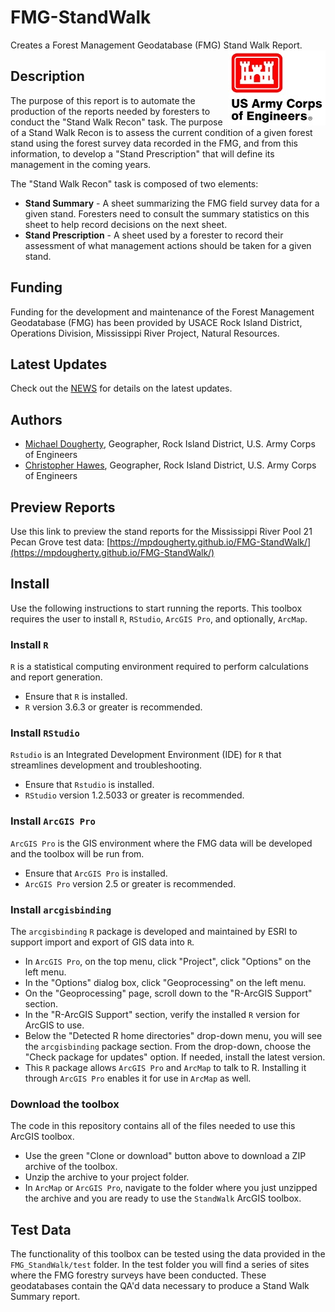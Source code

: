 # FMG-StandWalk 
Creates a Forest Management Geodatabase (FMG) Stand Walk Report. <img src="docs/images/HDQLO-03_h120.jpg" align="right" />

## Description
The purpose of this report is to automate the production of the reports needed by foresters to conduct the "Stand Walk Recon" task. The purpose of a Stand Walk Recon is to assess the current condition of a given forest stand using the forest survey data recorded in the FMG, and from this information, to develop a "Stand Prescription" that will define its management in the coming years. 

The "Stand Walk Recon" task is composed of two elements:
* **Stand Summary** - A sheet summarizing the FMG field survey data for a given stand. Foresters need to consult the summary statistics on this sheet to help record decisions on the next sheet. 
* **Stand Prescription** - A sheet used by a forester to record their assessment of what management actions should be taken for a given stand. 

## Funding
Funding for the development and maintenance of the Forest Management Geodatabase (FMG) has been provided by USACE Rock Island District, Operations Division, Mississippi River Project, Natural Resources. 

## Latest Updates
Check out the [NEWS](NEWS.md) for details on the latest updates. 

## Authors
* [Michael Dougherty](mailto:Michael.P.Dougherty@usace.army.mil), Geographer, Rock Island District, U.S. Army Corps of Engineers
* [Christopher Hawes](mailto:Christopher.C.Hawes@usace.army.mil), Geographer, Rock Island District, U.S. Army Corps of Engineers

## Preview Reports
Use this link to preview the stand reports for the Mississippi River Pool 21 Pecan Grove test data:
[https://mpdougherty.github.io/FMG-StandWalk/](https://mpdougherty.github.io/FMG-StandWalk/)

## Install
Use the following instructions to start running the reports. This toolbox requires the user to install `R`, `RStudio`, `ArcGIS Pro`, and optionally, `ArcMap`.

### Install `R`
`R` is a statistical computing environment required to perform calculations and report generation. 
* Ensure that `R` is installed. 
* `R` version 3.6.3 or greater is recommended. 

### Install `RStudio`
`Rstudio` is an Integrated Development Environment (IDE) for `R` that streamlines development and troubleshooting. 
* Ensure that `Rstudio` is installed.
* `RStudio` version 1.2.5033 or greater is recommended. 

### Install `ArcGIS Pro`
`ArcGIS Pro` is the GIS environment where the FMG data will be developed and the toolbox will be run from. 
* Ensure that `ArcGIS Pro` is installed. 
* `ArcGIS Pro` version 2.5 or greater is recommended. 

### Install `arcgisbinding`
The `arcgisbinding` `R` package is developed and maintained by ESRI to support import and export of GIS data into `R`. 
* In `ArcGIS Pro`, on the top menu, click "Project", click "Options" on the left menu.
* In the "Options" dialog box, click "Geoprocessing" on the left menu. 
* On the "Geoprocessing" page, scroll down to the "R-ArcGIS Support" section.
* In the "R-ArcGIS Support" section, verify the installed `R` version for ArcGIS to use.
* Below the "Detected R home directories" drop-down menu, you will see the `arcgisbinding` package section. From the drop-down, choose the "Check package for updates" option. If needed, install the latest version. 
* This `R` package allows `ArcGIS Pro` and `ArcMap` to talk to R. Installing it through `ArcGIS Pro` enables it for use in `ArcMap` as well. 

### Download the toolbox
The code in this repository contains all of the files needed to use this ArcGIS toolbox. 
* Use the green "Clone or download" button above to download a ZIP archive of the toolbox. 
* Unzip the archive to your project folder. 
* In `ArcMap` or `ArcGIS Pro`, navigate to the folder where you just unzipped the archive and you are ready to use the `StandWalk` ArcGIS toolbox. 

## Test Data
The functionality of this toolbox can be tested using the data provided in the `FMG_StandWalk/test` folder. In the test folder you will find a series of sites where the FMG forestry surveys have been conducted. These geodatabases contain the QA'd data necessary to produce a Stand Walk Summary report. 
